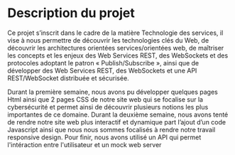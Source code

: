 # Description du projet
Ce projet s’inscrit dans le cadre de la matière Technologie des services, il vise à nous permettre de découvrir 
les technologies clés du Web, de découvrir les architectures orientées services/orientées web, de maîtriser les 
concepts et les enjeux des Web Services REST, des WebSockets et des protocoles adoptant le patron « Publish/Subscribe », ainsi
que de développer des Web Services REST, des WebSockets et une API REST/WebSocket distribuée et sécurisée.

Durant la première semaine, nous avons pu développer quelques pages Html ainsi que 2 pages CSS de notre site web qui se focalise
sur la cybersécurité et permet ainsi de découvrir plusieurs notions les plus importantes de ce domaine.
Durant la deuxième semaine, nous avons tenté de rendre notre site web plus interactif et dynamique part l’ajout
d’un code Javascript ainsi que nous nous sommes focalisés à rendre notre travail responsive design. 
Pour finir, nous avons utilisé un API qui permet l'intéraction entre l'utilisateur et un mock web server 
